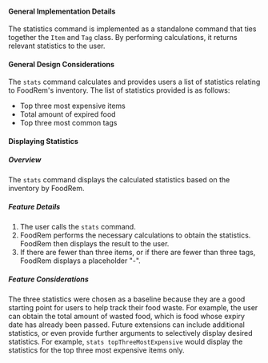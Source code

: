 <!-- markdownlint-disable-file first-line-h1 -->

#### General Implementation Details

The statistics command is implemented as a standalone command that ties together the `Item` and `Tag` class. By performing calculations, it returns relevant statistics to the user.

#### General Design Considerations

The `stats` command calculates and provides users a list of statistics relating to FoodRem's inventory. The list of statistics provided is as follows:

* Top three most expensive items
* Total amount of expired food
* Top three most common tags

#### Displaying Statistics

##### Overview
The `stats` command displays the calculated statistics based on the inventory by FoodRem.

##### Feature Details

1. The user calls the `stats` command.
1. FoodRem performs the necessary calculations to obtain the statistics. FoodRem then displays the result to the user.
1. If there are fewer than three items, or if there are fewer than three tags, FoodRem displays a placeholder "-".

##### Feature Considerations

The three statistics were chosen as a baseline because they are a good starting point for users to help track their food waste. For example, the user can obtain the total amount of wasted food, which is food whose expiry date has already been passed. Future extensions can include additional statistics, or even provide further arguments to selectively display desired statistics. For example, `stats topThreeMostExpensive` would display the statistics for the top three most expensive items only.

